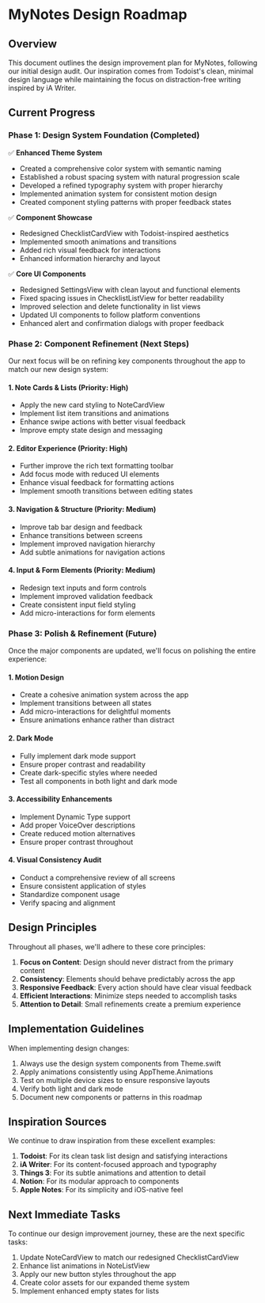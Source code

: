 # MyNotes Design Roadmap

## Overview

This document outlines the design improvement plan for MyNotes, following our initial design audit. Our inspiration comes from Todoist's clean, minimal design language while maintaining the focus on distraction-free writing inspired by iA Writer.

## Current Progress

### Phase 1: Design System Foundation (Completed)

✅ **Enhanced Theme System**
- Created a comprehensive color system with semantic naming
- Established a robust spacing system with natural progression scale
- Developed a refined typography system with proper hierarchy
- Implemented animation system for consistent motion design
- Created component styling patterns with proper feedback states

✅ **Component Showcase**
- Redesigned ChecklistCardView with Todoist-inspired aesthetics
- Implemented smooth animations and transitions
- Added rich visual feedback for interactions
- Enhanced information hierarchy and layout

✅ **Core UI Components**
- Redesigned SettingsView with clean layout and functional elements
- Fixed spacing issues in ChecklistListView for better readability
- Improved selection and delete functionality in list views
- Updated UI components to follow platform conventions
- Enhanced alert and confirmation dialogs with proper feedback

### Phase 2: Component Refinement (Next Steps)

Our next focus will be on refining key components throughout the app to match our new design system:

#### 1. Note Cards & Lists (Priority: High)
- Apply the new card styling to NoteCardView
- Implement list item transitions and animations
- Enhance swipe actions with better visual feedback
- Improve empty state design and messaging

#### 2. Editor Experience (Priority: High)
- Further improve the rich text formatting toolbar 
- Add focus mode with reduced UI elements
- Enhance visual feedback for formatting actions
- Implement smooth transitions between editing states

#### 3. Navigation & Structure (Priority: Medium)
- Improve tab bar design and feedback
- Enhance transitions between screens
- Implement improved navigation hierarchy
- Add subtle animations for navigation actions

#### 4. Input & Form Elements (Priority: Medium)
- Redesign text inputs and form controls
- Implement improved validation feedback
- Create consistent input field styling
- Add micro-interactions for form elements

### Phase 3: Polish & Refinement (Future)

Once the major components are updated, we'll focus on polishing the entire experience:

#### 1. Motion Design
- Create a cohesive animation system across the app
- Implement transitions between all states
- Add micro-interactions for delightful moments
- Ensure animations enhance rather than distract

#### 2. Dark Mode
- Fully implement dark mode support
- Ensure proper contrast and readability
- Create dark-specific styles where needed
- Test all components in both light and dark mode

#### 3. Accessibility Enhancements
- Implement Dynamic Type support
- Add proper VoiceOver descriptions
- Create reduced motion alternatives
- Ensure proper contrast throughout

#### 4. Visual Consistency Audit
- Conduct a comprehensive review of all screens
- Ensure consistent application of styles
- Standardize component usage
- Verify spacing and alignment

## Design Principles

Throughout all phases, we'll adhere to these core principles:

1. **Focus on Content**: Design should never distract from the primary content
2. **Consistency**: Elements should behave predictably across the app
3. **Responsive Feedback**: Every action should have clear visual feedback
4. **Efficient Interactions**: Minimize steps needed to accomplish tasks
5. **Attention to Detail**: Small refinements create a premium experience

## Implementation Guidelines

When implementing design changes:

1. Always use the design system components from Theme.swift
2. Apply animations consistently using AppTheme.Animations
3. Test on multiple device sizes to ensure responsive layouts
4. Verify both light and dark mode
5. Document new components or patterns in this roadmap

## Inspiration Sources

We continue to draw inspiration from these excellent examples:

1. **Todoist**: For its clean task list design and satisfying interactions
2. **iA Writer**: For its content-focused approach and typography
3. **Things 3**: For its subtle animations and attention to detail
4. **Notion**: For its modular approach to components
5. **Apple Notes**: For its simplicity and iOS-native feel

## Next Immediate Tasks

To continue our design improvement journey, these are the next specific tasks:

1. Update NoteCardView to match our redesigned ChecklistCardView
2. Enhance list animations in NoteListView
3. Apply our new button styles throughout the app
4. Create color assets for our expanded theme system
5. Implement enhanced empty states for lists
